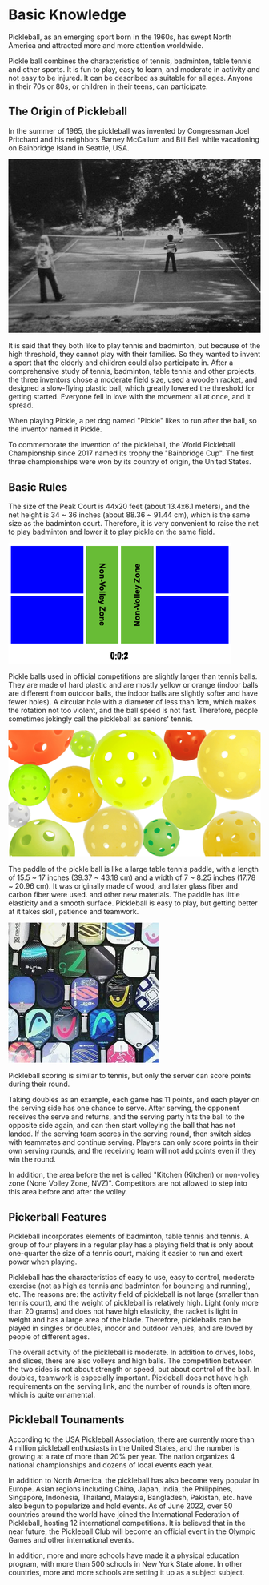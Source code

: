 # Basic Knowledge

Pickleball, as an emerging sport born in the 1960s, has swept North America and attracted more and more attention worldwide.

Pickle ball combines the characteristics of tennis, badminton, table tennis and other sports. It is fun to play, easy to learn, and moderate in activity and not easy to be injured. It can be described as suitable for all ages. Anyone in their 70s or 80s, or children in their teens, can participate.

## The Origin of Pickleball

In the summer of 1965, the pickleball was invented by Congressman Joel Pritchard and his neighbors Barney McCallum and Bill Bell while vacationing on Bainbridge Island in Seattle, USA.

![pickleball-born](_images/pickleball-born.png)

It is said that they both like to play tennis and badminton, but because of the high threshold, they cannot play with their families. So they wanted to invent a sport that the elderly and children could also participate in. After a comprehensive study of tennis, badminton, table tennis and other projects, the three inventors chose a moderate field size, used a wooden racket, and designed a slow-flying plastic ball, which greatly lowered the threshold for getting started. Everyone fell in love with the movement all at once, and it spread.
 
When playing Pickle, a pet dog named "Pickle" likes to run after the ball, so the inventor named it Pickle.
 
To commemorate the invention of the pickleball, the World Pickleball Championship since 2017 named its trophy the "Bainbridge Cup". The first three championships were won by its country of origin, the United States.

## Basic Rules

The size of the Peak Court is 44x20 feet (about 13.4x6.1 meters), and the net height is 34 ~ 36 inches (about 88.36 ~ 91.44 cm), which is the same size as the badminton court. Therefore, it is very convenient to raise the net to play badminton and lower it to play pickle on the same field.

![Pickelball Court](_images/pickleball_court.png)

Pickle balls used in official competitions are slightly larger than tennis balls. They are made of hard plastic and are mostly yellow or orange (indoor balls are different from outdoor balls, the indoor balls are slightly softer and have fewer holes). A circular hole with a diameter of less than 1cm, which makes the rotation not too violent, and the ball speed is not fast. Therefore, people sometimes jokingly call the pickleball as seniors' tennis.

![various-type-balls](_images/various-type-balls.png)

The paddle of the pickle ball is like a large table tennis paddle, with a length of 15.5 ~ 17 inches (39.37 ~ 43.18 cm) and a width of 7 ~ 8.25 inches (17.78 ~ 20.96 cm). It was originally made of wood, and later glass fiber and carbon fiber were used. and other new materials. The paddle has little elasticity and a smooth surface. Pickleball is easy to play, but getting better at it takes skill, patience and teamwork.

![pickleball-paddles](_images/pickleball-paddles.png)

Pickleball scoring is similar to tennis, but only the server can score points during their round.

Taking doubles as an example, each game has 11 points, and each player on the serving side has one chance to serve. After serving, the opponent receives the serve and returns, and the serving party hits the ball to the opposite side again, and can then start volleying the ball that has not landed. If the serving team scores in the serving round, then switch sides with teammates and continue serving. Players can only score points in their own serving rounds, and the receiving team will not add points even if they win the round.

In addition, the area before the net is called "Kitchen (Kitchen) or non-volley zone (None Volley Zone, NVZ)". Competitors are not allowed to step into this area before and after the volley.

## Pickerball Features

Pickleball incorporates elements of badminton, table tennis and tennis. A group of four players in a regular play has a playing field that is only about one-quarter the size of a tennis court, making it easier to run and exert power when playing.

Pickleball has the characteristics of easy to use, easy to control, moderate exercise (not as high as tennis and badminton for bouncing and running), etc. The reasons are: the activity field of pickleball is not large (smaller than tennis court), and the weight of pickleball is relatively high. Light (only more than 20 grams) and does not have high elasticity, the racket is light in weight and has a large area of the blade. Therefore, pickleballs can be played in singles or doubles, indoor and outdoor venues, and are loved by people of different ages.

The overall activity of the pickleball is moderate. In addition to drives, lobs, and slices, there are also volleys and high balls. The competition between the two sides is not about strength or speed, but about control of the ball. In doubles, teamwork is especially important. Pickleball does not have high requirements on the serving link, and the number of rounds is often more, which is quite ornamental.

## Pickleball Tounaments

According to the USA Pickleball Association, there are currently more than 4 million pickleball enthusiasts in the United States, and the number is growing at a rate of more than 20% per year. The nation organizes 4 national championships and dozens of local events each year.

In addition to North America, the pickleball has also become very popular in Europe. Asian regions including China, Japan, India, the Philippines, Singapore, Indonesia, Thailand, Malaysia, Bangladesh, Pakistan, etc. have also begun to popularize and hold events. As of June 2022, over 50 countries around the world have joined the International Federation of Pickleball, hosting 12 international competitions. It is believed that in the near future, the Pickleball Club will become an official event in the Olympic Games and other international events.

In addition, more and more schools have made it a physical education program, with more than 500 schools in New York State alone. In other countries, more and more schools are setting it up as a subject subject.